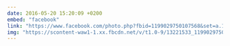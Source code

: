 ```yaml
---
date: 2016-05-20 15:20:09 +0200
embed: "facebook"
link: "https://www.facebook.com/photo.php?fbid=1199029750107568&set=a.104335782910309.8361.100000016644208&type=3&theater"
img: "https://scontent-waw1-1.xx.fbcdn.net/v/t1.0-9/13221533_1199029750107568_5670303370914188582_n.jpg?oh=ff8f9735630ddf7c807436188c2fcbfd&oe=596BE0FB"
---
```

